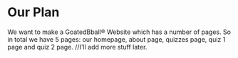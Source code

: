 # Our Plan
We want to make a GoatedBball® Website which has a number of pages. So in total we have 5 pages: our homepage, about page, quizzes page, quiz 1 page and quiz 2 page. 
//I'll add more stuff later.
